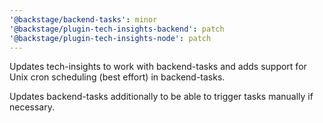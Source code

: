 ```yaml
---
'@backstage/backend-tasks': minor
'@backstage/plugin-tech-insights-backend': patch
'@backstage/plugin-tech-insights-node': patch
---
```


Updates tech-insights to work with backend-tasks and adds support for Unix cron scheduling (best effort) in
backend-tasks.

Updates backend-tasks additionally to be able to trigger tasks manually if necessary.
